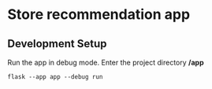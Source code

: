 # Store recommendation app

## Development Setup
Run the app in debug mode. Enter the project directory **/app**
```
flask --app app --debug run
```